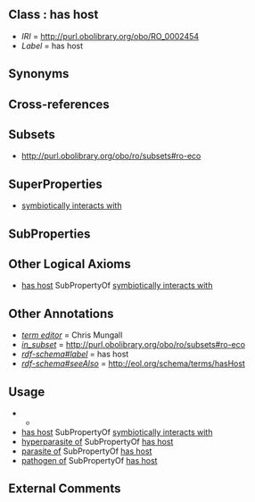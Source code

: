 
## Class : has host

 * *IRI* = http://purl.obolibrary.org/obo/RO_0002454
 * *Label* = has host

## Synonyms


## Cross-references


## Subsets

 * http://purl.obolibrary.org/obo/ro/subsets#ro-eco

## SuperProperties

 * [symbiotically interacts with](../../RO/40/RO_0002440.md)

## SubProperties


## Other Logical Axioms

 * [has host](../../RO/54/RO_0002454.md) SubPropertyOf [symbiotically interacts with](../../RO/40/RO_0002440.md)

## Other Annotations

 * *[term editor](../../IAO/17/IAO_0000117.md)* = Chris Mungall
 * *[in_subset](../../et/oboInOwl#inSubset.md)* = http://purl.obolibrary.org/obo/ro/subsets#ro-eco
 * *[rdf-schema#label](../../el/rdf-schema#label.md)* = has host
 * *[rdf-schema#seeAlso](../../so/rdf-schema#seeAlso.md)* = http://eol.org/schema/terms/hasHost

## Usage

 * -
 * [has host](../../RO/54/RO_0002454.md) SubPropertyOf [symbiotically interacts with](../../RO/40/RO_0002440.md)
 * [hyperparasite of](../../RO/53/RO_0002553.md) SubPropertyOf [has host](../../RO/54/RO_0002454.md)
 * [parasite of](../../RO/44/RO_0002444.md) SubPropertyOf [has host](../../RO/54/RO_0002454.md)
 * [pathogen of](../../RO/56/RO_0002556.md) SubPropertyOf [has host](../../RO/54/RO_0002454.md)

## External Comments

